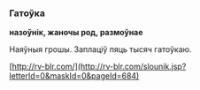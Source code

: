 ### Гатоўка
**назоўнік, жаночы род, размоўнае**

Наяўныя грошы. Заплаціў пяць тысяч гатоўкаю.

<a rel="author">[http://rv-blr.com/](http://rv-blr.com/slounik.jsp?letterId=0&maskId=0&pageId=684)</a>
